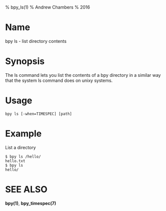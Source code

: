 % bpy_ls(1)
% Andrew Chambers
% 2016

# Name

bpy ls - list directory contents

# Synopsis

The ls command lets you list the contents of a bpy directory in a similar
way that the system ls command does on unixy systems.

# Usage

```bpy ls [-when=TIMESPEC] [path]```

# Example

List a directory

```
$ bpy ls /hello/
hello.txt
$ bpy ls
hello/
```

# SEE ALSO

**bpy(1)**, **bpy_timespec(7)**
